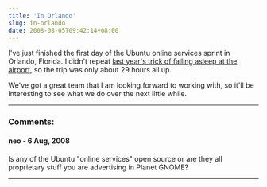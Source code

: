 ```yaml
---
title: 'In Orlando'
slug: in-orlando
date: 2008-08-05T09:42:14+08:00
---
```


I\'ve just finished the first day of the Ubuntu online services sprint
in Orlando, Florida. I didn\'t repeat [last year\'s trick of falling
asleep at the airport](in-florida.md), so the trip was only about 29
hours all up.

We\'ve got a great team that I am looking forward to working with, so
it\'ll be interesting to see what we do over the next little while.

---
### Comments:
#### neo - <time datetime="2008-08-06 02:55:44">6 Aug, 2008</time>

Is any of the Ubuntu \"online services\" open source or are they all
proprietary stuff you are advertising in Planet GNOME?

---
